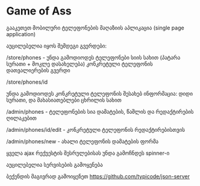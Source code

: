 # Game of Ass

გააკეთეთ მობილური ტელეფონების მაღაზიის აპლიკაცია (single page application)

აუცილებელია იყოს შემდეგი გვერდები:

/store/phones - უნდა გამოდიოდეს ტელეფონები სიის სახით (პატარა სურათი + მოკლე დასახელება)
კონკრეტული ტელეფონის დათვალიერების გვერდი

/store/phones/id

უნდა გამოდიოდეს კონკრეტული ტელეფონის შესახებ ინფორმაცია:
დიდი სურათი, და მახასიათებლები ცხრილის სახით

/admin/phones - ტელეფონების სია დამატების, წაშლის და რედაქტირების ღილაკებით

/admin/phones/id/edit - კონკრეტული ტელეფონის რედაქტირებისთვის

/admin/phones/new - ახალი ტელეფონის დამატების ფორმა

ყველა ajax რექუესტის შესრულებისას უნდა გამოჩნდეს spinner-ი

აუცილებელია სერვისების გამოყენება

ბექენდის მაგივრად გამოიყენეთ https://github.com/typicode/json-server

